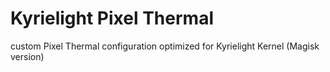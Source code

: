 # Kyrielight Pixel Thermal
custom Pixel Thermal configuration optimized for Kyrielight Kernel (Magisk version)
